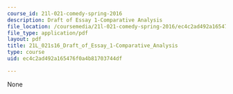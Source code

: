 ```yaml
---
course_id: 21l-021-comedy-spring-2016
description: Draft of Essay 1-Comparative Analysis
file_location: /coursemedia/21l-021-comedy-spring-2016/ec4c2ad492a165476f0a4b81703744df_21L_021s16_Draft_of_Essay_1-Comparative_Analysis.pdf
file_type: application/pdf
layout: pdf
title: 21L_021s16_Draft_of_Essay_1-Comparative_Analysis
type: course
uid: ec4c2ad492a165476f0a4b81703744df

---
```

None